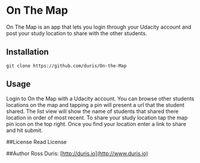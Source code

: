 # On The Map
On The Map is an app that lets you login through your Udacity account and post your study location to share with the other students.

## Installation
`git clone https://github.com/duris/On-the-Map`

## Usage
Login to On the Map with a Udacity account. You can browse other students locations on the map and tapping a pin will present a url that the student shared. The list view will show the name of students that shared there location in order of most recent. To share your study location tap the map pin icon on the top right. Once you find your location enter a link to share and hit submit.


##License
Read License


##Author
Ross Duris: [http://duris.io](http://www.duris.io)